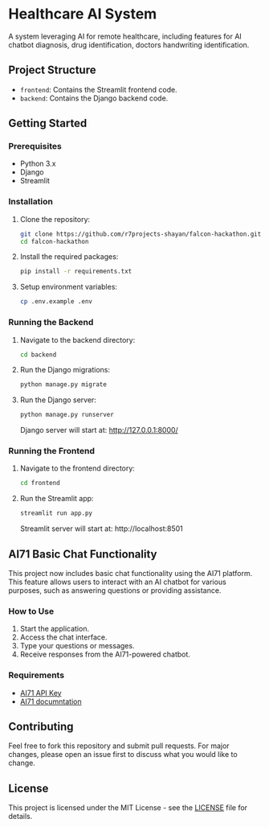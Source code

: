 # Healthcare AI System

A system leveraging AI for remote healthcare, including features for AI chatbot diagnosis, drug identification, doctors handwriting identification.

## Project Structure

- `frontend`: Contains the Streamlit frontend code.
- `backend`: Contains the Django backend code.

## Getting Started

### Prerequisites

- Python 3.x
- Django
- Streamlit

### Installation

1. Clone the repository:
    ```bash
    git clone https://github.com/r7projects-shayan/falcon-hackathon.git
    cd falcon-hackathon
    ```

2. Install the required packages:
    ```bash
    pip install -r requirements.txt
    ```

3. Setup environment variables:
    ```bash
    cp .env.example .env
    ```

### Running the Backend

1. Navigate to the backend directory:
    ```bash
    cd backend
    ```

2. Run the Django migrations:
    ```bash
    python manage.py migrate
    ```

3. Run the Django server:
    ```bash
    python manage.py runserver
    ```

    Django server will start at: http://127.0.0.1:8000/

### Running the Frontend

1. Navigate to the frontend directory:
    ```bash
    cd frontend
    ```

2. Run the Streamlit app:
    ```bash
    streamlit run app.py
    ```
    Streamlit server will start at: http://localhost:8501

## AI71 Basic Chat Functionality

This project now includes basic chat functionality using the AI71 platform. This feature allows users to interact with an AI chatbot for various purposes, such as answering questions or providing assistance.

### How to Use

1. Start the application.
2. Access the chat interface.
3. Type your questions or messages.
4. Receive responses from the AI71-powered chatbot.

### Requirements

- [AI71 API Key](https://marketplace.ai71.ai/api-keys)
- [AI71 documntation](https://marketplace.ai71.ai/documentation)

## Contributing

Feel free to fork this repository and submit pull requests. For major changes, please open an issue first to discuss what you would like to change.

## License

This project is licensed under the MIT License - see the [LICENSE](LICENSE) file for details.
